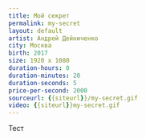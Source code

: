 ```yaml
---
title: Мой секрет
permalink: my-secret
layout: default
artist: Андрей Дейниченко
city: Москва
birth: 2017
size: 1920 x 1080
duration-hours: 0
duration-minutes: 20
duration-seconds: 5
price-per-second: 2000
sourceurl: {{siteurl}}/my-secret.gif
video: {{siteurl}}my-secret.gif
---
```


Тест
